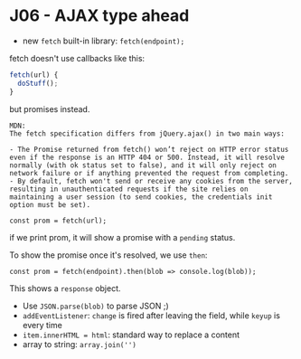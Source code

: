 # J06 - AJAX type ahead

- new `fetch` built-in library:
`fetch(endpoint);`

fetch doesn't use callbacks like this:

```javascript
fetch(url) {
  doStuff();
}
```
but promises instead.

```
MDN:
The fetch specification differs from jQuery.ajax() in two main ways:

- The Promise returned from fetch() won’t reject on HTTP error status even if the response is an HTTP 404 or 500. Instead, it will resolve normally (with ok status set to false), and it will only reject on network failure or if anything prevented the request from completing.
- By default, fetch won't send or receive any cookies from the server, resulting in unauthenticated requests if the site relies on maintaining a user session (to send cookies, the credentials init option must be set).
```

```
const prom = fetch(url);
```
if we print prom, it will show a promise with a `pending` status.

To show the promise once it's resolved, we use `then`:

```
const prom = fetch(endpoint).then(blob => console.log(blob));
```
This shows a `response` object.

- Use `JSON.parse(blob)` to parse JSON ;)
- `addEventListener`: `change` is fired after leaving the field, while `keyup` is every time
- `item.innerHTML = html`: standard way to replace a content
- array to string: `array.join('')`


